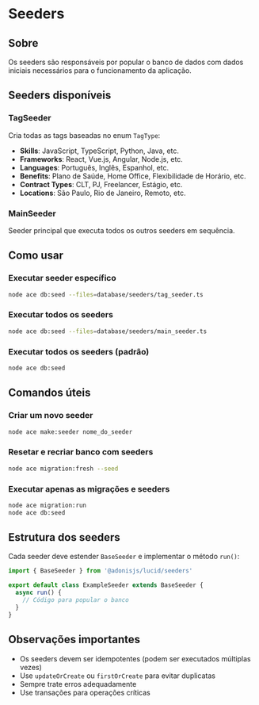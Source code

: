 # Seeders

## Sobre

Os seeders são responsáveis por popular o banco de dados com dados iniciais necessários para o funcionamento da aplicação.

## Seeders disponíveis

### TagSeeder

Cria todas as tags baseadas no enum `TagType`:

- **Skills**: JavaScript, TypeScript, Python, Java, etc.
- **Frameworks**: React, Vue.js, Angular, Node.js, etc.
- **Languages**: Português, Inglês, Espanhol, etc.
- **Benefits**: Plano de Saúde, Home Office, Flexibilidade de Horário, etc.
- **Contract Types**: CLT, PJ, Freelancer, Estágio, etc.
- **Locations**: São Paulo, Rio de Janeiro, Remoto, etc.

### MainSeeder

Seeder principal que executa todos os outros seeders em sequência.

## Como usar

### Executar seeder específico

```bash
node ace db:seed --files=database/seeders/tag_seeder.ts
```

### Executar todos os seeders

```bash
node ace db:seed --files=database/seeders/main_seeder.ts
```

### Executar todos os seeders (padrão)

```bash
node ace db:seed
```

## Comandos úteis

### Criar um novo seeder

```bash
node ace make:seeder nome_do_seeder
```

### Resetar e recriar banco com seeders

```bash
node ace migration:fresh --seed
```

### Executar apenas as migrações e seeders

```bash
node ace migration:run
node ace db:seed
```

## Estrutura dos seeders

Cada seeder deve estender `BaseSeeder` e implementar o método `run()`:

```typescript
import { BaseSeeder } from '@adonisjs/lucid/seeders'

export default class ExampleSeeder extends BaseSeeder {
  async run() {
    // Código para popular o banco
  }
}
```

## Observações importantes

- Os seeders devem ser idempotentes (podem ser executados múltiplas vezes)
- Use `updateOrCreate` ou `firstOrCreate` para evitar duplicatas
- Sempre trate erros adequadamente
- Use transações para operações críticas 
